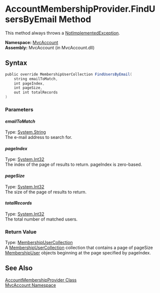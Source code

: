AccountMembershipProvider.FindUsersByEmail Method
=================================================
This method always throws a [NotImplementedException][1].

**Namespace:** [MvcAccount][2]  
**Assembly:** MvcAccount (in MvcAccount.dll)

Syntax
------

```csharp
public override MembershipUserCollection FindUsersByEmail(
	string emailToMatch,
	int pageIndex,
	int pageSize,
	out int totalRecords
)
```

### Parameters

#### *emailToMatch*
Type: [System.String][3]  
The e-mail address to search for.

#### *pageIndex*
Type: [System.Int32][4]  
The index of the page of results to return. pageIndex is zero-based.

#### *pageSize*
Type: [System.Int32][4]  
The size of the page of results to return.

#### *totalRecords*
Type: [System.Int32][4]  
The total number of matched users.

### Return Value
Type: [MembershipUserCollection][5]  
 A [MembershipUserCollection][5] collection that contains a page of pageSize [MembershipUser][6] objects beginning at the page specified by pageIndex. 

See Also
--------
[AccountMembershipProvider Class][7]  
[MvcAccount Namespace][2]  

[1]: http://msdn.microsoft.com/en-us/library/6byb74h9
[2]: ../README.md
[3]: http://msdn.microsoft.com/en-us/library/s1wwdcbf
[4]: http://msdn.microsoft.com/en-us/library/td2s409d
[5]: http://msdn.microsoft.com/en-us/library/3xe386wc
[6]: http://msdn.microsoft.com/en-us/library/d1b506ez
[7]: README.md